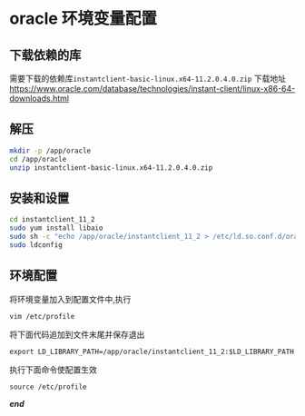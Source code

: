 # oracle 环境变量配置

## 下载依赖的库
需要下载的依赖库`instantclient-basic-linux.x64-11.2.0.4.0.zip`
下载地址\
https://www.oracle.com/database/technologies/instant-client/linux-x86-64-downloads.html

## 解压
```bash
mkdir -p /app/oracle
cd /app/oracle
unzip instantclient-basic-linux.x64-11.2.0.4.0.zip 

```
## 安装和设置
```bash
cd instantclient_11_2
sudo yum install libaio
sudo sh -c "echo /app/oracle/instantclient_11_2 > /etc/ld.so.conf.d/oracle-instantclient.conf"
sudo ldconfig
```
## 环境配置
将环境变量加入到配置文件中,执行
```bash
vim /etc/profile
```
将下面代码追加到文件末尾并保存退出
```
export LD_LIBRARY_PATH=/app/oracle/instantclient_11_2:$LD_LIBRARY_PATH
```
执行下面命令使配置生效
```
source /etc/profile
```

***end***